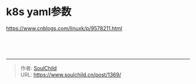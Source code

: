 # k8s yaml参数

<!--more-->
https://www.cnblogs.com/linuxk/p/9578211.html

&nbsp;

&nbsp;


---

> 作者: [SoulChild](https://www.soulchild.cn)  
> URL: https://www.soulchild.cn/post/1369/  

